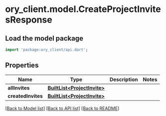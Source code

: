 # ory_client.model.CreateProjectInvitesResponse

## Load the model package
```dart
import 'package:ory_client/api.dart';
```

## Properties
Name | Type | Description | Notes
------------ | ------------- | ------------- | -------------
**allInvites** | [**BuiltList&lt;ProjectInvite&gt;**](ProjectInvite.md) |  | 
**createdInvites** | [**BuiltList&lt;ProjectInvite&gt;**](ProjectInvite.md) |  | 

[[Back to Model list]](../README.md#documentation-for-models) [[Back to API list]](../README.md#documentation-for-api-endpoints) [[Back to README]](../README.md)


